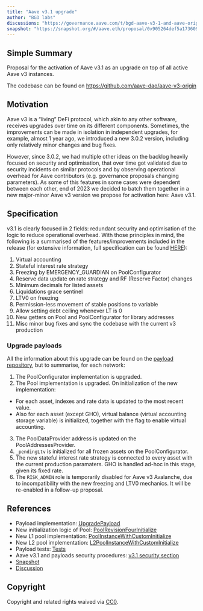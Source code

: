 ```yaml
---
title: "Aave v3.1 upgrade"
author: "BGD labs"
discussions: "https://governance.aave.com/t/bgd-aave-v3-1-and-aave-origin/17305"
snapshot: "https://snapshot.org/#/aave.eth/proposal/0x905264def5a1736097807e33b43bed5271844c6aed9d4f46e047fe6810e39160"
---
```


## Simple Summary

Proposal for the activation of Aave v3.1 as an upgrade on top of all active Aave v3 instances.

The codebase can be found on https://github.com/aave-dao/aave-v3-origin

## Motivation

Aave v3 is a “living” DeFi protocol, which akin to any other software, receives upgrades over time on its different components.
Sometimes, the improvements can be made in isolation in independent upgrades, for example, almost 1 year ago, we introduced
a new 3.0.2 version, including only relatively minor changes and bug fixes.

However, since 3.0.2, we had multiple other ideas on the backlog heavily focused on security and optimisation,
that over time got validated due to security incidents on similar protocols and by observing operational overhead
for Aave contributors (e.g. governance proposals changing parameters). As some of this features in some cases were dependent
between each other, end of 2023 we decided to batch them together in a new major-minor Aave v3 version we propose
for activation here: Aave v3.1.

## Specification

v3.1 is clearly focused in 2 fields: redundant security and optimisation of the logic to reduce operational overhead.
With those principles in mind, the following is a summarised of the features/improvements included in the release
(for extensive information, full specification can be found [HERE](https://governance.aave.com/t/bgd-aave-v3-1-and-aave-origin/17305#features-4)):

1. Virtual accounting
2. Stateful interest rate strategy
3. Freezing by EMERGENCY_GUARDIAN on PoolConfigurator
4. Reserve data update on rate strategy and RF (Reserve Factor) changes
5. Minimum decimals for listed assets
6. Liquidations grace sentinel
7. LTV0 on freezing
8. Permission-less movement of stable positions to variable
9. Allow setting debt ceiling whenever LT is 0
10. New getters on Pool and PoolConfigurator for library addresses
11. Misc minor bug fixes and sync the codebase with the current v3 production

### Upgrade payloads

All the information about this upgrade can be found on the [payload repository](https://github.com/bgd-labs/protocol-v3.1-upgrade), but to summarise, for each network:

1. The PoolConfigurator implementation is upgraded.
2. The Pool implementation is upgraded. On initialization of the new implementation:

- For each asset, indexes and rate data is updated to the most recent value.
- Also for each asset (except GHO), virtual balance (virtual accounting storage variable) is initialized, together with the flag to enable virtual accounting.

3. The PoolDataProvider address is updated on the PoolAddressesProvider.
4. `_pendingLtv` is initialized for all frozen assets on the PoolConfigurator.
5. The new stateful interest rate strategy is connected to every asset with the current production paramaters. GHO is handled ad-hoc in this stage, given its fixed rate.
6. The `RISK_ADMIN` role is temporarily disabled for Aave v3 Avalanche, due to incompatibility with the new freezing and LTV0 mechanics. It will be re-enabled in a follow-up proposal.

## References

- Payload implementation: [UpgradePayload](https://github.com/bgd-labs/protocol-v3.1-upgrade/blob/main/src/contracts/UpgradePayload.sol)
- New initialization logic of Pool: [PoolRevisionFourInitialize](https://github.com/bgd-labs/protocol-v3.1-upgrade/blob/main/src/contracts/PoolRevisionFourInitialize.sol)
- New L1 pool implementation: [PoolInstanceWithCustomInitialize](https://github.com/bgd-labs/protocol-v3.1-upgrade/blob/main/src/contracts/PoolInstanceWithCustomInitialize.sol)
- New L2 pool implementation: [L2PoolInstanceWithCustomInitialize](https://github.com/bgd-labs/protocol-v3.1-upgrade/blob/main/src/contracts/L2PoolInstanceWithCustomInitialize.sol)
- Payload tests: [Tests](https://github.com/bgd-labs/protocol-v3.1-upgrade/tree/main/tests)
- Aave v3.1 and payloads security procedures: [v3.1 security section](https://github.com/aave-dao/aave-v3-origin?tab=readme-ov-file#security)
- [Snapshot](https://snapshot.org/#/aave.eth/proposal/0x905264def5a1736097807e33b43bed5271844c6aed9d4f46e047fe6810e39160)
- [Discussion](https://governance.aave.com/t/bgd-aave-v3-1-and-aave-origin/17305)

## Copyright

Copyright and related rights waived via [CC0](https://creativecommons.org/publicdomain/zero/1.0/).
